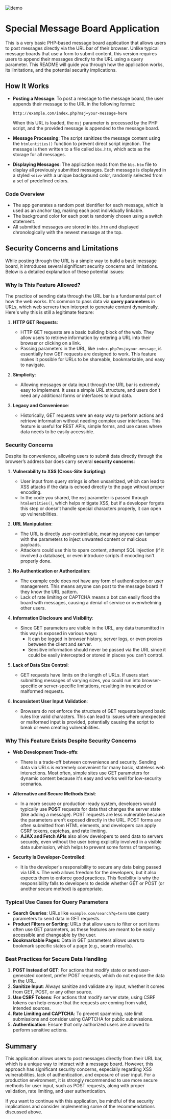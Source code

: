 



![demo](https://github.com/user-attachments/assets/f3013845-6981-467d-98df-3fc9edab853b)




# Special Message Board Application

This is a very basic PHP-based message board application that allows users to post messages directly via the URL bar of their browser. Unlike typical message boards that use a form to submit content, this version requires users to append their messages directly to the URL using a query parameter. This README will guide you through how the application works, its limitations, and the potential security implications.

## How It Works

- **Posting a Message**: To post a message to the message board, the user appends their message to the URL in the following format:
  
  ```
  http://example.com/index.php?msj=your-message-here
  ```
  
  When this URL is loaded, the `msj` parameter is processed by the PHP script, and the provided message is appended to the message board.
- **Message Processing**: The script sanitizes the message content using the `htmlentities()` function to prevent direct script injection. The message is then written to a file called `bbs.htm`, which acts as the storage for all messages.
- **Displaying Messages**: The application reads from the `bbs.htm` file to display all previously submitted messages. Each message is displayed in a styled `<div>` with a unique background color, randomly selected from a set of predefined colors.

### Code Overview
- The app generates a random post identifier for each message, which is used as an anchor tag, making each post individually linkable.
- The background color for each post is randomly chosen using a switch statement.
- All submitted messages are stored in `bbs.htm` and displayed chronologically with the newest message at the top.

## Security Concerns and Limitations

While posting through the URL is a simple way to build a basic message board, it introduces several significant security concerns and limitations. Below is a detailed explanation of these potential issues:

### Why Is This Feature Allowed?

The practice of sending data through the URL bar is a fundamental part of how the web works. It's common to pass data via **query parameters** in URLs, which web servers then interpret to generate content dynamically. Here's why this is still a legitimate feature:

1. **HTTP GET Requests**:
   - HTTP GET requests are a basic building block of the web. They allow users to retrieve information by entering a URL into their browser or clicking on a link.
   - Passing parameters in the URL, like `index.php?msj=your-message`, is essentially how GET requests are designed to work. This feature makes it possible for URLs to be shareable, bookmarkable, and easy to navigate.

2. **Simplicity**:
   - Allowing messages or data input through the URL bar is extremely easy to implement. It uses a simple URL structure, and users don't need any additional forms or interfaces to input data.

3. **Legacy and Convenience**:
   - Historically, GET requests were an easy way to perform actions and retrieve information without needing complex user interfaces. This feature is useful for REST APIs, simple forms, and use cases where data needs to be easily accessible.

### Security Concerns

Despite its convenience, allowing users to submit data directly through the browser’s address bar does carry several **security concerns**:

1. **Vulnerability to XSS (Cross-Site Scripting)**:
   - User input from query strings is often unsanitized, which can lead to XSS attacks if the data is echoed directly to the page without proper encoding.
   - In the code you shared, the `msj` parameter is passed through `htmlentities()`, which helps mitigate XSS, but if a developer forgets this step or doesn’t handle special characters properly, it can open up vulnerabilities.

2. **URL Manipulation**:
   - The URL is directly user-controllable, meaning anyone can tamper with the parameters to inject unwanted content or malicious payloads.
   - Attackers could use this to spam content, attempt SQL injection (if it involved a database), or even introduce scripts if encoding isn't properly done.

3. **No Authentication or Authorization**:
   - The example code does not have any form of authentication or user management. This means anyone can post to the message board if they know the URL pattern.
   - Lack of rate limiting or CAPTCHA means a bot can easily flood the board with messages, causing a denial of service or overwhelming other users.

4. **Information Disclosure and Visibility**:
   - Since GET parameters are visible in the URL, any data transmitted in this way is exposed in various ways:
     - It can be logged in browser history, server logs, or even proxies between the client and server.
     - Sensitive information should never be passed via the URL since it could be easily intercepted or stored in places you can't control.

5. **Lack of Data Size Control**:
   - GET requests have limits on the length of URLs. If users start submitting messages of varying sizes, you could run into browser-specific or server-specific limitations, resulting in truncated or malformed requests.

6. **Inconsistent User Input Validation**:
   - Browsers do not enforce the structure of GET requests beyond basic rules like valid characters. This can lead to issues where unexpected or malformed input is provided, potentially causing the script to break or even creating vulnerabilities.

### Why This Feature Exists Despite Security Concerns
- **Web Development Trade-offs**:
  - There is a trade-off between convenience and security. Sending data via URLs is extremely convenient for many basic, stateless web interactions. Most often, simple sites use GET parameters for dynamic content because it's easy and works well for low-security scenarios.

- **Alternative and Secure Methods Exist**:
  - In a more secure or production-ready system, developers would typically use **POST** requests for data that changes the server state (like adding a message). POST requests are less vulnerable because the parameters aren’t exposed directly in the URL. POST forms are often submitted from HTML elements, and developers can apply CSRF tokens, captchas, and rate limiting.
  - **AJAX and Fetch APIs** also allow developers to send data to servers securely, even without the user being explicitly involved in a visible data submission, which helps to prevent some forms of tampering.

- **Security Is Developer-Controlled**:
  - It is the developer's responsibility to secure any data being passed via URLs. The web allows freedom for the developers, but it also expects them to enforce good practices. This flexibility is why the responsibility falls to developers to decide whether GET or POST (or another secure method) is appropriate.

### Typical Use Cases for Query Parameters
- **Search Queries**: URLs like `example.com/search?q=term` use query parameters to send data in GET requests.
- **Product Filters or Sorting**: URLs that allow users to filter or sort items often use GET parameters, as these features are meant to be easily accessible and changeable by the user.
- **Bookmarkable Pages**: Data in GET parameters allows users to bookmark specific states of a page (e.g., search results).

### Best Practices for Secure Data Handling
1. **POST Instead of GET**: For actions that modify state or send user-generated content, prefer POST requests, which do not expose the data in the URL.
2. **Sanitize Input**: Always sanitize and validate any input, whether it comes from GET, POST, or any other source.
3. **Use CSRF Tokens**: For actions that modify server state, using CSRF tokens can help ensure that the requests are coming from valid, intended sources.
4. **Rate Limiting and CAPTCHA**: To prevent spamming, rate limit submissions and consider using CAPTCHA for public submissions.
5. **Authentication**: Ensure that only authorized users are allowed to perform sensitive actions.

## Summary
This application allows users to post messages directly from their URL bar, which is a unique way to interact with a message board. However, this approach has significant security concerns, especially regarding XSS vulnerabilities, lack of authentication, and exposure of user input. For a production environment, it is strongly recommended to use more secure methods for user input, such as POST requests, along with proper validation, rate limiting, and user authentication.

If you want to continue with this application, be mindful of the security implications and consider implementing some of the recommendations discussed above.

